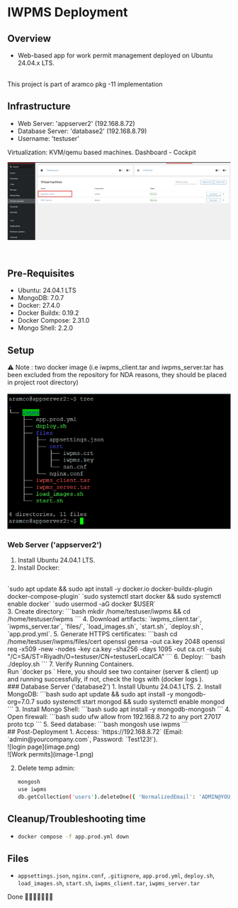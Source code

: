 # IWPMS Deployment

## Overview
- Web-based app for work permit management deployed on Ubuntu 24.04.x LTS.
</br>
This project is part of aramco pkg -11 implementation

## Infrastructure
- Web Server: 'appserver2' (192.168.8.72)
- Database Server: 'database2' (192.168.8.79)
- Username: 'testuser'

Virtualization:
KVM/qemu based machines.
Dashboard - Cockpit 
</br>

![cockpit vm for reference](image-2.png)


</br>

## Pre-Requisites
- Ubuntu: 24.04.1 LTS
- MongoDB: 7.0.7
- Docker: 27.4.0
- Docker Buildx: 0.19.2
- Docker Compose: 2.31.0
- Mongo Shell: 2.2.0

## Setup

⚠️ Note : two docker image (i.e iwpms_client.tar and iwpms_server.tar has been excluded from the
repository for NDA reasons, they should be placed in project root directory)

![project structure](<Screenshot 2025-04-03 155853.png>)


### Web Server ('appserver2')
1. Install Ubuntu 24.04.1 LTS.
2. Install Docker:
  </br>
   `sudo apt update && sudo apt install -y docker.io docker-buildx-plugin docker-compose-plugin`
   `sudo systemctl start docker && sudo systemctl enable docker`
   `sudo usermod -aG docker $USER`
 </br>  
3. Create directory:
   ```bash
   mkdir /home/testuser/iwpms && cd /home/testuser/iwpms
   ```
4. Download artifacts: `iwpms_client.tar`, `iwpms_server.tar`, `files/`, `load_images.sh`, `start.sh`, `deploy.sh`, `app.prod.yml`.
5. Generate HTTPS certificates:
   ```bash
   cd /home/testuser/iwpms/files/cert
   openssl genrsa -out ca.key 2048
   openssl req -x509 -new -nodes -key ca.key -sha256 -days 1095 -out ca.crt -subj "/C=SA/ST=Riyadh/O=testuser/CN=testuserLocalCA"
   ```
6. Deploy:
   ```bash
   ./deploy.sh
   ```
7. Verify Running Containers.
</br>
Run `docker ps `
 Here, you should see two container (server & client) up and running successfully, if not, check the logs with (docker logs <container-id>).
 </br>
### Database Server ('database2')
1. Install Ubuntu 24.04.1 LTS.
2. Install MongoDB:
   ```bash
   sudo apt update && sudo apt install -y mongodb-org=7.0.7
   sudo systemctl start mongod && sudo systemctl enable mongod
   ```
3. Install Mongo Shell:
   ```bash
   sudo apt install -y mongodb-mongosh
   ```
4. Open firewall:
   ```bash
   sudo ufw allow from 192.168.8.72 to any port 27017 proto tcp
   ```
5. Seed database:
   ```bash
   mongosh
   use iwpms
   <copy paste from dbseed.txt above>
   ```
</br>
## Post-Deployment
1. Access: `https://192.168.8.72` (Email: `admin@yourcompany.com`, Password: `Test123!`).
</br>
![login page](image.png)
 </br>
![Work permits](image-1.png)

2. Delete temp admin:
   ```bash
   mongosh
   use iwpms
   db.getCollection('users').deleteOne({ 'NormalizedEmail': 'ADMIN@YOURCOMPANY.COM' })
   ```

## Cleanup/Troubleshooting time
- ```bash
  docker compose -f app.prod.yml down
  ```

## Files
- `appsettings.json`, `nginx.conf`, `.gitignore`, `app.prod.yml`, `deploy.sh`, `load_images.sh`, `start.sh`, `iwpms_client.tar`, `iwpms_server.tar`

Done 🕺💃💃🕺🥂💦💦